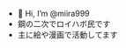 - 👋 Hi, I’m @miira999
- 鋼の二次でロイハボ民です
- 主に絵や漫画で活動してます

<!---
miira999/miira999 is a ✨ special ✨ repository because its `README.md` (this file) appears on your GitHub profile.
You can click the Preview link to take a look at your changes.
--->
